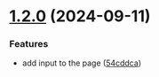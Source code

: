 # [1.2.0](https://github.com/angelomarquesdavinci/semantic-release-test/compare/v1.1.0...v1.2.0) (2024-09-11)


### Features

* add input to the page ([54cddca](https://github.com/angelomarquesdavinci/semantic-release-test/commit/54cddca39334f6b53fbad817cedd66c0ab8019b8))
